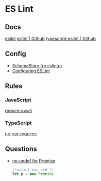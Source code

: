 # ES Lint

## Docs

[eslint](https://eslint.org/)
[eslint | Github](https://github.com/eslint/eslint)
[typescript-eslint | Github](https://github.com/typescript-eslint/typescript-eslint)

## Config

* [SchemaStore fro eslintrc](https://github.com/SchemaStore/schemastore/blob/master/src/schemas/json/eslintrc.json)
* [Configuring ESLint](https://eslint.org/docs/user-guide/configuring)


## Rules

### JavaScript

[require-await](https://eslint.org/docs/rules/require-await)


### TypeScript

[no-var-requires](https://github.com/typescript-eslint/typescript-eslint/blob/master/packages/eslint-plugin/docs/rules/no-var-requires.md)


## Questions

* [no-undef for Promise](https://github.com/eslint/eslint/issues/4085#issuecomment-147486943)

    ```js
    /*eslint-env es6 */
    let p = new Promise
    ```

